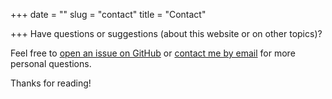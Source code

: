 +++
date = ""
slug = "contact"
title = "Contact"

+++
Have questions or suggestions (about this website or on other topics)?

Feel free to [open an issue on GitHub](https://github.com/madicetea/website-personal/issues/new) or [contact me by email](mailto:alex+web@madicetea.me) for more personal questions.

Thanks for reading!
